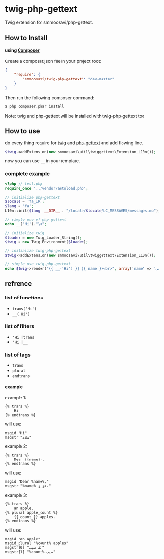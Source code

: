 twig-php-gettext
================

Twig extension for smmoosavi/php-gettext.

## How to Install

#### using [Composer](http://getcomposer.org/)

Create a composer.json file in your project root:

```json
{
    "require": {
        "smmoosavi/twig-php-gettext": "dev-master"
    }
}
```

Then run the following composer command:

```bash
$ php composer.phar install
```
Note: twig and php-gettext will be installed with twig-php-gettext too

## How to use

do every thing require for [twig](http://twig.sensiolabs.org/doc/intro.html) and [php-gettext](https://github.com/smmoosavi/php-gettext) and add flowing line.

```php
$twig->addExtension(new smmoosavi\util\twiggettext\Extension_L10n());
```

now you can use `__` in your template.
### complete example

```php
<?php // test.php
require_once '../vendor/autoload.php';

// initialize php-gettext
$locale = 'fa_IR';
$lang = 'fa';
L10n::init($lang, __DIR__ . "/locale/$locale/LC_MESSAGES/messages.mo");

// simple use of php-gettext
echo __('Hi')."\n";

// initialize twig
$loader = new Twig_Loader_String();
$twig = new Twig_Environment($loader);

// initialize twig-php-gettext
$twig->addExtension(new smmoosavi\util\twiggettext\Extension_L10n());

// simple use twig-php-gettext
echo $twig->render("{{ __('Hi') }} {{ name }}<br>", array('name' => 'علی'));
```
## refrence

### list of functions

* `trans('Hi')`
* `__('Hi')`

### list of filters

* `'Hi'|trans`
* `'Hi'|__`

### list of tags

* `trans`
* `plural`
* `endtrans`

#### example
example 1:

```
{% trans %}
    Hi
{% endtrans %}
```
will use:
```
msgid "Hi"
msgstr "سلام"
```


example 2:

```
{% trans %}
    Dear {{name}},
{% endtrans %}
```

will use:
```
msgid "Dear %name%,"
msgstr "%name% عزیز،"
```
example 3:

```
{% trans %}
    an apple.
{% plural apple_count %}
    {{ count }} apples.
{% endtrans %}
```
will use:
```
msgid "an apple"
msgid_plural "%count% apples"
msgstr[0] "یک سیب"
msgstr[1] "%count% سیب"
```
